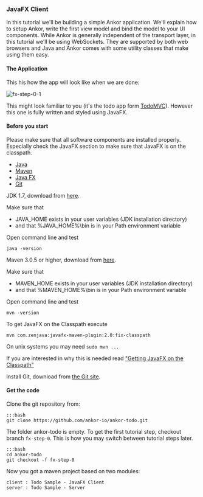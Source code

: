 ### JavaFX Client

In this tutorial we'll be building a simple Ankor application.
We'll explain how to setup Ankor, write the first
view model and bind the model to your UI components. While Ankor is generally independent of the transport layer,
in this tutorial we'll be using WebSockets. They are supported by both web browsers and Java and
Ankor comes with some utility classes that make using them easy.

#### The Application

This his how the app will look like when we are done:

![fx-step-0-1](/static/images/tutorial/fx-step-0-1.png)

This might look familiar to you (it's the todo app form [TodoMVC](http://todomvc.com/)).
However this one is fully written and styled using JavaFX.

#### Before you start

Please make sure that all software components are installed properly. Especially check the JavaFX section to make sure
that JavaFX is on the classpath.

<div class="tabbable ">
    <ul class="nav nav-tabs">
        <li class="active"><a href="#tab1" data-toggle="tab">Java</a></li>
        <li><a href="#tab2" data-toggle="tab">Maven</a></li>
        <li><a href="#tab3" data-toggle="tab">Java FX</a></li>
        <li><a href="#tab4" data-toggle="tab">Git</a></li>
    </ul>
    <div class="tab-content">
        <div class="tab-pane active" id="tab1">
            <p>JDK 1.7, download from <a href="http://www.oracle.com/technetwork/java/javase/downloads/index.html">here</a>.</p>
            <p>Make sure that<p></p>
            <ul>
                <li>JAVA_HOME exists in your user variables (JDK installation directory)</li>
                <li>and that %JAVA_HOME%\bin is in your Path environment variable</li>
            </ul>
            <p>Open command line and test</p>
            <pre><code>java -version</code></pre>
        </div>
        <div class="tab-pane" id="tab2">
            <p>Maven 3.0.5 or higher, download from <a href="http://maven.apache.org/download.cgi">here</a>.</p>
            <p>Make sure that<p></p>
            <ul>
                <li>MAVEN_HOME exists in your user variables (JDK installation directory)</li>
                <li>and that %MAVEN_HOME%\bin is in your Path environment variable</li>
            </ul>
            <p>Open command line and test</p>
            <pre><code>mvn -version</code></pre>
        </div>
        <div class="tab-pane" id="tab3">
            <p>To get JavaFX on the Classpath execute</p>
            <pre><code>mvn com.zenjava:javafx-maven-plugin:2.0:fix-classpath</code></pre>
            <p>On unix systems you may need <code>sudo mvn ...</code></p>
            <p>If you are interested in why this is needed read <a href="http://zenjava.com/javafx/maven/fix-classpath.html">"Getting JavaFX on the Classpath"</a></p>
        </div>
        <div class="tab-pane" id="tab4">
            <p>Install Git, download from <a href="http://git-scm.com/download">the Git site</a>.</p>
        </div>
    </div>
</div>

#### Get the code

Clone the git repository from:

    :::bash
    git clone https://github.com/ankor-io/ankor-todo.git

The folder ankor-todo is empty. To get the first tutorial step, checkout branch `fx-step-0`.
This is how you may switch between tutorial steps later.

    :::bash
    cd ankor-todo
    git checkout -f fx-step-0

Now you got a maven project based on two modules:

    client : Todo Sample - JavaFX Client
    server : Todo Sample - Server
